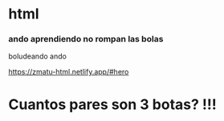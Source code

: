 # html

### ando aprendiendo no rompan las bolas
boludeando ando

https://zmatu-html.netlify.app/#hero

# Cuantos pares son 3 botas? !!!
